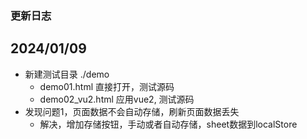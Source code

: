 

### 更新日志

## 2024/01/09 
+ 新建测试目录 ./demo
  + demo01.html 直接打开，测试源码
  + demo02_vu2.html 应用vue2, 测试源码
+ 发现问题1，页面数据不会自动存储，刷新页面数据丢失
  + 解决，增加存储按钮，手动或者自动存储，sheet数据到localStore
